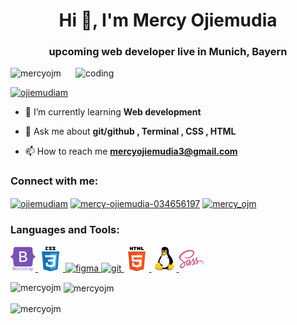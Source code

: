 <h1 align="center">Hi 👋, I'm Mercy Ojiemudia</h1>
<h3 align="center">upcoming web developer live in Munich, Bayern</h3>
<img align="right" width="400" src="https://encrypted-tbn0.gstatic.com/images?q=tbn:ANd9GcTJsKZVppBhshJBN6_RHp9luylwz4eQO4I8Tg&usqp=CAU" alt="coding" />


<p align="left"> <img src="https://komarev.com/ghpvc/?username=mercyojm&label=Profile%20views&color=0e75b6&style=flat" alt="mercyojm" /> </p>

<p align="left"> <a href="https://twitter.com/ojiemudiam" target="blank"><img src="https://img.shields.io/twitter/follow/ojiemudiam?logo=twitter&style=for-the-badge" alt="ojiemudiam" /></a> </p>

- 🌱 I’m currently learning **Web development**

- 💬 Ask me about **git/github , Terminal , CSS , HTML**

- 📫 How to reach me **mercyojiemudia3@gmail.com**

<h3 align="left">Connect with me:</h3>
<p align="left">
<a href="https://twitter.com/ojiemudiam" target="blank"><img align="center" src="https://raw.githubusercontent.com/rahuldkjain/github-profile-readme-generator/master/src/images/icons/Social/twitter.svg" alt="ojiemudiam" height="30" width="40" /></a>
<a href="https://linkedin.com/in/mercy-ojiemudia-034656197" target="blank"><img align="center" src="https://raw.githubusercontent.com/rahuldkjain/github-profile-readme-generator/master/src/images/icons/Social/linked-in-alt.svg" alt="mercy-ojiemudia-034656197" height="30" width="40" /></a>
<a href="https://instagram.com/mercy_ojm" target="blank"><img align="center" src="https://raw.githubusercontent.com/rahuldkjain/github-profile-readme-generator/master/src/images/icons/Social/instagram.svg" alt="mercy_ojm" height="30" width="40" /></a>
</p>

<h3 align="left">Languages and Tools:</h3>
<p align="left"> <a href="https://getbootstrap.com" target="_blank" rel="noreferrer"> <img src="https://raw.githubusercontent.com/devicons/devicon/master/icons/bootstrap/bootstrap-plain-wordmark.svg" alt="bootstrap" width="40" height="40"/> </a> <a href="https://www.w3schools.com/css/" target="_blank" rel="noreferrer"> <img src="https://raw.githubusercontent.com/devicons/devicon/master/icons/css3/css3-original-wordmark.svg" alt="css3" width="40" height="40"/> </a> <a href="https://www.figma.com/" target="_blank" rel="noreferrer"> <img src="https://www.vectorlogo.zone/logos/figma/figma-icon.svg" alt="figma" width="40" height="40"/> </a> <a href="https://git-scm.com/" target="_blank" rel="noreferrer"> <img src="https://www.vectorlogo.zone/logos/git-scm/git-scm-icon.svg" alt="git" width="40" height="40"/> </a> <a href="https://www.w3.org/html/" target="_blank" rel="noreferrer"> <img src="https://raw.githubusercontent.com/devicons/devicon/master/icons/html5/html5-original-wordmark.svg" alt="html5" width="40" height="40"/> </a> <a href="https://www.linux.org/" target="_blank" rel="noreferrer"> <img src="https://raw.githubusercontent.com/devicons/devicon/master/icons/linux/linux-original.svg" alt="linux" width="40" height="40"/> </a> <a href="https://sass-lang.com" target="_blank" rel="noreferrer"> <img src="https://raw.githubusercontent.com/devicons/devicon/master/icons/sass/sass-original.svg" alt="sass" width="40" height="40"/> </a> </p>

<p><img align="left" src="https://github-readme-stats.vercel.app/api/top-langs?username=mercyojm&show_icons=true&locale=en&layout=compact" alt="mercyojm" /></p>

<p>&nbsp;<img align="center" src="https://github-readme-stats.vercel.app/api?username=mercyojm&show_icons=true&locale=en" alt="mercyojm" /></p>

<p><img align="center" src="https://github-readme-streak-stats.herokuapp.com/?user=mercyojm&" alt="mercyojm" /></p>

